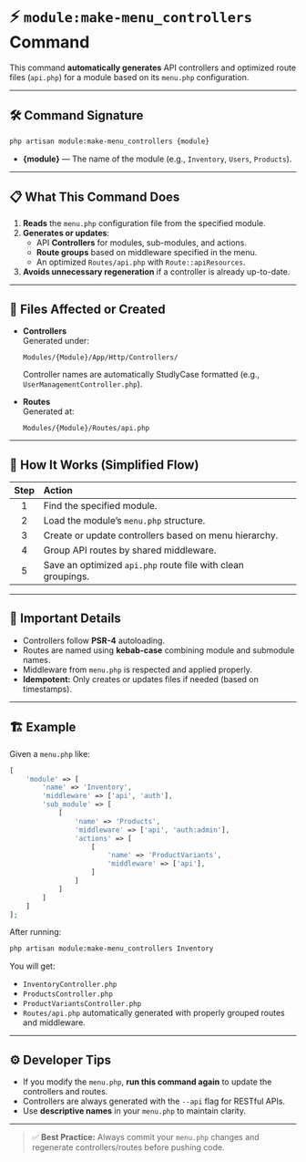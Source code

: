 # ⚡ `module:make-menu_controllers` Command

This command **automatically generates** API controllers and optimized route files (`api.php`) for a module based on its `menu.php` configuration.

---

## 🛠️ Command Signature

```bash
php artisan module:make-menu_controllers {module}
```

- **{module}** — The name of the module (e.g., `Inventory`, `Users`, `Products`).

---

## 📋 What This Command Does

1. **Reads** the `menu.php` configuration file from the specified module.
2. **Generates or updates**:
   - API **Controllers** for modules, sub-modules, and actions.
   - **Route groups** based on middleware specified in the menu.
   - An optimized `Routes/api.php` with `Route::apiResources`.
3. **Avoids unnecessary regeneration** if a controller is already up-to-date.

---

## 📂 Files Affected or Created

- **Controllers**  
  Generated under:  
  ```
  Modules/{Module}/App/Http/Controllers/
  ```
  Controller names are automatically StudlyCase formatted (e.g., `UserManagementController.php`).

- **Routes**  
  Generated at:  
  ```
  Modules/{Module}/Routes/api.php
  ```

---

## 🧩 How It Works (Simplified Flow)

| Step | Action |
|:----:|:-------|
| 1 | Find the specified module. |
| 2 | Load the module’s `menu.php` structure. |
| 3 | Create or update controllers based on menu hierarchy. |
| 4 | Group API routes by shared middleware. |
| 5 | Save an optimized `api.php` route file with clean groupings. |

---

## 🧠 Important Details

- Controllers follow **PSR-4** autoloading.
- Routes are named using **kebab-case** combining module and submodule names.
- Middleware from `menu.php` is respected and applied properly.
- **Idempotent:** Only creates or updates files if needed (based on timestamps).

---

## 🏗️ Example

Given a `menu.php` like:

```php
[
    'module' => [
        'name' => 'Inventory',
        'middleware' => ['api', 'auth'],
        'sub_module' => [
            [
                'name' => 'Products',
                'middleware' => ['api', 'auth:admin'],
                'actions' => [
                    [
                        'name' => 'ProductVariants',
                        'middleware' => ['api'],
                    ]
                ]
            ]
        ]
    ]
];
```

After running:

```bash
php artisan module:make-menu_controllers Inventory
```

You will get:

- `InventoryController.php`
- `ProductsController.php`
- `ProductVariantsController.php`
- `Routes/api.php` automatically generated with properly grouped routes and middleware.

---

## ⚙️ Developer Tips

- If you modify the `menu.php`, **run this command again** to update the controllers and routes.
- Controllers are always generated with the `--api` flag for RESTful APIs.
- Use **descriptive names** in your `menu.php` to maintain clarity.

---

> ✅ **Best Practice:** Always commit your `menu.php` changes and regenerate controllers/routes before pushing code.


